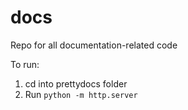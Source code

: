 # docs
Repo for all documentation-related code

To run:
1. cd into prettydocs folder
2. Run `python -m http.server`